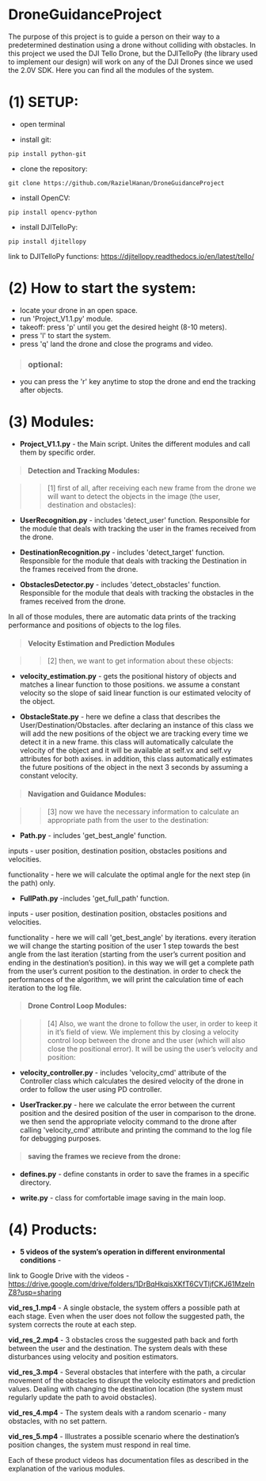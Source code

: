 # DroneGuidanceProject
The purpose of this project is to guide a person on their way to a predetermined destination using a drone without colliding with obstacles. In this project we used the DJI Tello Drone, but the DJITelloPy (the library used to implement our design) will work on any of the DJI Drones since we used the 2.0V SDK.
Here you can find all the modules of the system.

# (1) SETUP:
* open terminal

* install git:

`pip install python-git`

* clone the repository:

`git clone https://github.com/RazielHanan/DroneGuidanceProject`

* install OpenCV:

`pip install opencv-python`

* install DJITelloPy:

`pip install djitellopy`

link to DJITelloPy functions: https://djitellopy.readthedocs.io/en/latest/tello/

# (2) How to start the system:
* locate your drone in an open space. 
* run 'Project_V1.1.py' module.
* takeoff: press 'p' until you get the desired height (8-10 meters).
* press 'l' to start the system.
* press 'q' land the drone and close the programs and video.
> ### optional:
* you can press the 'r' key anytime to stop the drone and end the tracking after objects.

# (3) Modules:

* **Project_V1.1.py** - the Main script. Unites the different modules and call them by specific order.

> #### **Detection and Tracking Modules:**

>> [1] first of all, after receiving each new frame from the drone we will want to detect the objects in the image (the user, destination and obstacles):

* **UserRecognition.py** - includes 'detect_user' function. Responsible for the module that deals with tracking the user in the frames received from the drone.

* **DestinationRecognition.py** - includes 'detect_target' function. Responsible for the module that deals with tracking the Destination in the frames received from the drone.

* **ObstaclesDetector.py** - includes 'detect_obstacles' function. Responsible for the module that deals with tracking the obstacles in the frames received from the drone.

In all of those modules, there are automatic data prints of the tracking performance and positions of objects to the log files.

> #### **Velocity Estimation and Prediction Modules**

>> [2] then, we want to get information about these objects:

* **velocity_estimation.py** - gets the positional history of objects and matches a linear function to those positions. we assume a constant velocity so the slope of said linear function is our estimated velocity of the object.

* **ObstacleState.py** - here we define a class that describes the User/Destination/Obstacles. after declaring an instance of this class we will add the new positions of the object we are tracking every time we detect it in a new frame. this class will automatically calculate the velocity of the object and it will be available at self.vx and self.vy attributes for both axises. in addition, this class automatically estimates the future positions of the object in the next 3 seconds by assuming a constant velocity.

> #### **Navigation and Guidance Modules:**

>> [3] now we have the necessary information to calculate an appropriate path from the user to the destination:

* **Path.py** - includes 'get_best_angle' function.

inputs - user position, destination position, obstacles positions and velocities.

functionality - here we will calculate the optimal angle for the next step (in the path) only.

* **FullPath.py** -includes 'get_full_path' function.

inputs - user position, destination position, obstacles positions and velocities.

functionality - here we will call 'get_best_angle' by iterations. every iteration we will change the starting position of the user 1 step towards the best angle from the last iteration (starting from the user’s current position and ending in the destination’s position). in this way we will get a complete path from the user’s current position to the destination. in order to check the performances of the algorithm, we will print the calculation time of each iteration to the log file.

> #### **Drone Control Loop Modules:**

>> [4] Also, we want the drone to follow the user, in order to keep it in it’s field of view. We implement this by closing a velocity control loop between the drone and the user (which will also close the positional error). It will be using the user’s velocity and position:

* **velocity_controller.py** - includes 'velocity_cmd' attribute of the Controller class which calculates the desired velocity of the drone in order to follow the user using PD controller.

* **UserTracker.py** - here we calculate the error between the current position and the desired position of the user in comparison to the drone. we then send the appropriate velocity command to the drone after calling 'velocity_cmd' attribute and printing the command to the log file for debugging purposes.

> #### **saving the frames we recieve from the drone:**

* **defines.py** - define constants in order to save the frames in a specific directory.

* **write.py** - class for comfortable image saving in the main loop.

# (4) Products:

* **5 videos of the system’s operation in different environmental conditions** - 

link to Google Drive with the videos - https://drive.google.com/drive/folders/1DrBqHkqisXKfT6CVTljfCKJ61MzeInZ8?usp=sharing

**vid_res_1.mp4** - A single obstacle, the system offers a possible path at each stage. Even when the user does not follow the suggested path, the system corrects the route at each step.

**vid_res_2.mp4** - 3 obstacles cross the suggested path back and forth between the user and the destination. The system deals with these disturbances using velocity and position estimators.

**vid_res_3.mp4** - Several obstacles that interfere with the path, a circular movement of the obstacles to disrupt the velocity estimators and prediction values. Dealing with changing the destination location (the system must regularly update the path to avoid obstacles).

**vid_res_4.mp4** - The system deals with a random scenario - many obstacles, with no set pattern.

**vid_res_5.mp4** - Illustrates a possible scenario where the destination’s position changes, the system must respond in real time.

Each of these product videos has documentation files as described in the explanation of the various modules.


